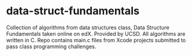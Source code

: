 # data-struct-fundamentals
Collection of algorithms from data structures class, Data Structure Fundamentals taken online on edX. Provided by UCSD.
All algorithms are written in C. Repo contains main.c files from Xcode projects submitted to pass class programming challenges.
